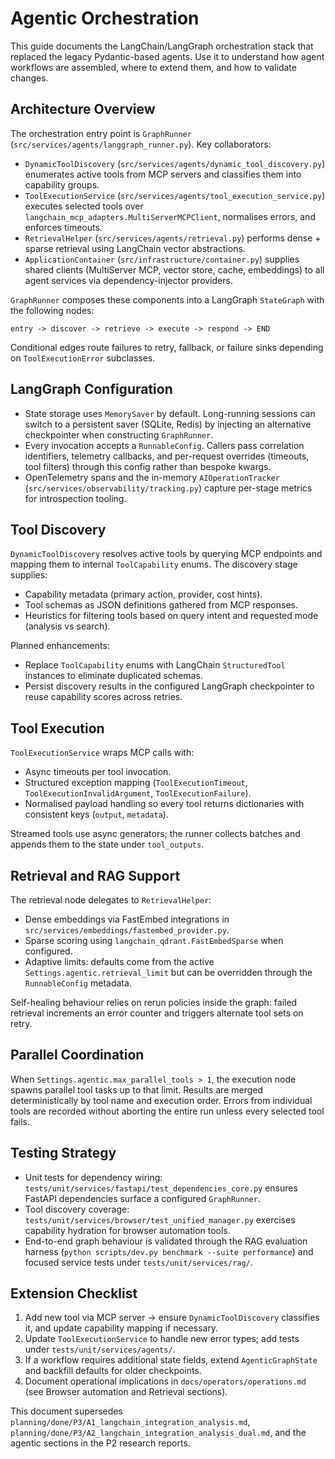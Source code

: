# Agentic Orchestration

This guide documents the LangChain/LangGraph orchestration stack that replaced the legacy Pydantic-based agents. Use it to understand how agent workflows are assembled, where to extend them, and how to validate changes.

## Architecture Overview

The orchestration entry point is `GraphRunner` (`src/services/agents/langgraph_runner.py`). Key collaborators:

- `DynamicToolDiscovery` (`src/services/agents/dynamic_tool_discovery.py`) enumerates active tools from MCP servers and classifies them into capability groups.
- `ToolExecutionService` (`src/services/agents/tool_execution_service.py`) executes selected tools over `langchain_mcp_adapters.MultiServerMCPClient`, normalises errors, and enforces timeouts.
- `RetrievalHelper` (`src/services/agents/retrieval.py`) performs dense + sparse retrieval using LangChain vector abstractions.
- `ApplicationContainer` (`src/infrastructure/container.py`) supplies shared clients (MultiServer MCP, vector store, cache, embeddings) to all agent services via dependency-injector providers.

`GraphRunner` composes these components into a LangGraph `StateGraph` with the following nodes:

```
entry -> discover -> retrieve -> execute -> respond -> END
```

Conditional edges route failures to retry, fallback, or failure sinks depending on `ToolExecutionError` subclasses.

## LangGraph Configuration

- State storage uses `MemorySaver` by default. Long-running sessions can switch to a persistent saver (SQLite, Redis) by injecting an alternative checkpointer when constructing `GraphRunner`.
- Every invocation accepts a `RunnableConfig`. Callers pass correlation identifiers, telemetry callbacks, and per-request overrides (timeouts, tool filters) through this config rather than bespoke kwargs.
- OpenTelemetry spans and the in-memory `AIOperationTracker` (`src/services/observability/tracking.py`) capture per-stage metrics for introspection tooling.

## Tool Discovery

`DynamicToolDiscovery` resolves active tools by querying MCP endpoints and mapping them to internal `ToolCapability` enums. The discovery stage supplies:

- Capability metadata (primary action, provider, cost hints).
- Tool schemas as JSON definitions gathered from MCP responses.
- Heuristics for filtering tools based on query intent and requested mode (analysis vs search).

Planned enhancements:

- Replace `ToolCapability` enums with LangChain `StructuredTool` instances to eliminate duplicated schemas.
- Persist discovery results in the configured LangGraph checkpointer to reuse capability scores across retries.

## Tool Execution

`ToolExecutionService` wraps MCP calls with:

- Async timeouts per tool invocation.
- Structured exception mapping (`ToolExecutionTimeout`, `ToolExecutionInvalidArgument`, `ToolExecutionFailure`).
- Normalised payload handling so every tool returns dictionaries with consistent keys (`output`, `metadata`).

Streamed tools use async generators; the runner collects batches and appends them to the state under `tool_outputs`.

## Retrieval and RAG Support

The retrieval node delegates to `RetrievalHelper`:

- Dense embeddings via FastEmbed integrations in `src/services/embeddings/fastembed_provider.py`.
- Sparse scoring using `langchain_qdrant.FastEmbedSparse` when configured.
- Adaptive limits: defaults come from the active `Settings.agentic.retrieval_limit` but can be overridden through the `RunnableConfig` metadata.

Self-healing behaviour relies on rerun policies inside the graph: failed retrieval increments an error counter and triggers alternate tool sets on retry.

## Parallel Coordination

When `Settings.agentic.max_parallel_tools > 1`, the execution node spawns parallel tool tasks up to that limit. Results are merged deterministically by tool name and execution order. Errors from individual tools are recorded without aborting the entire run unless every selected tool fails.

## Testing Strategy

- Unit tests for dependency wiring: `tests/unit/services/fastapi/test_dependencies_core.py` ensures FastAPI dependencies surface a configured `GraphRunner`.
- Tool discovery coverage: `tests/unit/services/browser/test_unified_manager.py` exercises capability hydration for browser automation tools.
- End-to-end graph behaviour is validated through the RAG evaluation harness (`python scripts/dev.py benchmark --suite performance`) and focused service tests under `tests/unit/services/rag/`.

## Extension Checklist

1. Add new tool via MCP server → ensure `DynamicToolDiscovery` classifies it, and update capability mapping if necessary.
2. Update `ToolExecutionService` to handle new error types; add tests under `tests/unit/services/agents/`.
3. If a workflow requires additional state fields, extend `AgenticGraphState` and backfill defaults for older checkpoints.
4. Document operational implications in `docs/operators/operations.md` (see Browser automation and Retrieval sections).

This document supersedes `planning/done/P3/A1_langchain_integration_analysis.md`, `planning/done/P3/A2_langchain_integration_analysis_dual.md`, and the agentic sections in the P2 research reports.
